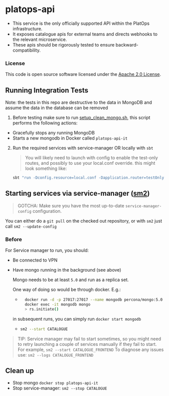 
# platops-api

- This service is the only officially supported API within the PlatOps infrastructure.
- It exposes catalogue apis for external teams and directs webhooks to the relevant microservice.
- These apis should be rigorously tested to ensure backward-compatibility.

### License

This code is open source software licensed under the [Apache 2.0 License]("http://www.apache.org/licenses/LICENSE-2.0.html").

## Running Integration Tests
Note: the tests in this repo are destructive to the data in MongoDB and assume the data in the database can be removed
1. Before testing make sure to run [setup_clean_mongo.sh](./setup_clean_mongo.sh), this script performs the following actions:
  - Gracefully stops any running MongoDB
  - Starts a new mongodb in Docker called `platops-api-it`


2. Run the required services with service-manager OR locally with `sbt`
    > You will likely need to launch with config to enable the test-only routes, and possibly to use your local.conf override.
    this might look something like:
    ```bash
    sbt "run -Dconfig.resource=local.conf -Dapplication.router=testOnlyDoNotUseInAppConf.Routes"
    ```
## Starting services via service-manager ([sm2](https://github.com/hmrc/sm2/))

> GOTCHA: Make sure you have the most up-to-date `service-manager-config` configuration.

You can either do a `git pull` on the checked out repository, or with `sm2` just call `sm2 --update-config`

### Before

For Service manager to run, you should:

- Be connected to VPN
- Have mongo running in the background (see above)

  Mongo needs to be at least `5.0` and run as a replica set.

  One way of doing so would be through docker. E.g.:
  - ```bash
      docker run -d -p 27017:27017 --name mongodb percona/mongo:5.0 --replSet rs0
      docker exec -it mongodb mongo
      > rs.initiate()
    ```

   in subsequent runs, you can simply run `docker start mongodb`

  - ```bash
    sm2 --start CATALOGUE
    ```

> TIP: Service manager may fail to start sometimes, so you might need to retry launching a couple of services manually if they fail to start.
For example, `sm2 --start CATALOGUE_FRONTEND`
To diagnose any issues use: `sm2 --logs CATALOGUE_FRONTEND`


## Clean up
- Stop mongo
  `docker stop platops-api-it`
- Stop service-manager:
  `sm2 --stop CATALOGUE`

